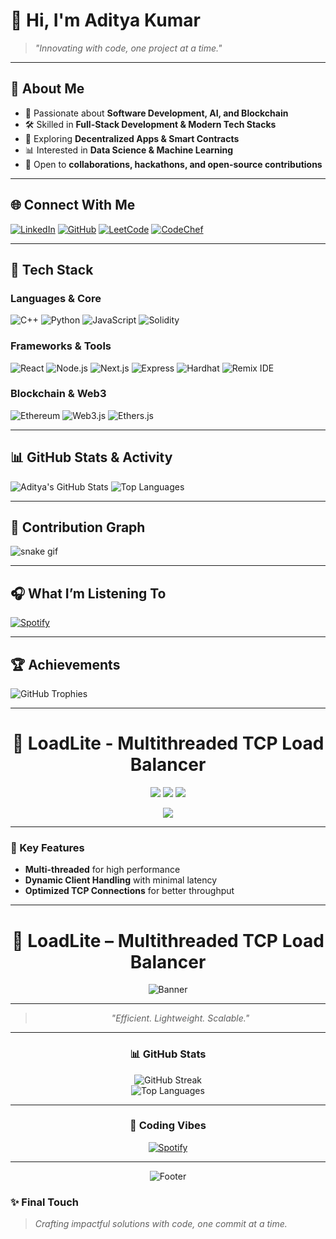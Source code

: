 # 👋 Hi, I'm Aditya Kumar  

> *"Innovating with code, one project at a time."*  

---

## 🌟 About Me
- 🌱 Passionate about **Software Development, AI, and Blockchain**  
- 🛠️ Skilled in **Full-Stack Development & Modern Tech Stacks**  
- 🔗 Exploring **Decentralized Apps & Smart Contracts**  
- 📊 Interested in **Data Science & Machine Learning**  
- 🤝 Open to **collaborations, hackathons, and open-source contributions**  

---

## 🌐 Connect With Me
[![LinkedIn](https://img.shields.io/badge/LinkedIn-0077B5?style=for-the-badge&logo=linkedin&logoColor=white)](https://linkedin.com/in/adicrzz)
[![GitHub](https://img.shields.io/badge/GitHub-000000?style=for-the-badge&logo=github&logoColor=white)](https://github.com/adityakumar027)
[![LeetCode](https://img.shields.io/badge/LeetCode-FFA116?style=for-the-badge&logo=leetcode&logoColor=white)](https://leetcode.com/u/aditya_x1x/)
[![CodeChef](https://img.shields.io/badge/CodeChef-5B4638?style=for-the-badge&logo=codechef&logoColor=white)](https://www.codechef.com/users/aditya_x1x)

---

## 🚀 Tech Stack
### Languages & Core
![C++](https://img.shields.io/badge/C++-00599C?style=for-the-badge&logo=c%2B%2B&logoColor=white)
![Python](https://img.shields.io/badge/Python-3776AB?style=for-the-badge&logo=python&logoColor=white)
![JavaScript](https://img.shields.io/badge/JavaScript-F7DF1E?style=for-the-badge&logo=javascript&logoColor=black)
![Solidity](https://img.shields.io/badge/Solidity-363636?style=for-the-badge&logo=solidity&logoColor=white)

### Frameworks & Tools
![React](https://img.shields.io/badge/React-61DAFB?style=for-the-badge&logo=react&logoColor=black)
![Node.js](https://img.shields.io/badge/Node.js-339933?style=for-the-badge&logo=node.js&logoColor=white)
![Next.js](https://img.shields.io/badge/Next.js-000000?style=for-the-badge&logo=next.js&logoColor=white)
![Express](https://img.shields.io/badge/Express-000000?style=for-the-badge&logo=express&logoColor=white)
![Hardhat](https://img.shields.io/badge/Hardhat-FCC624?style=for-the-badge&logo=ethereum&logoColor=black)
![Remix IDE](https://img.shields.io/badge/Remix-282C34?style=for-the-badge&logo=ethereum&logoColor=white)

### Blockchain & Web3
![Ethereum](https://img.shields.io/badge/Ethereum-3C3C3D?style=for-the-badge&logo=ethereum&logoColor=white)
![Web3.js](https://img.shields.io/badge/Web3.js-F16822?style=for-the-badge&logo=javascript&logoColor=white)
![Ethers.js](https://img.shields.io/badge/Ethers.js-1C1C1C?style=for-the-badge&logo=ethereum&logoColor=white)

---

## 📊 GitHub Stats & Activity
![Aditya's GitHub Stats](https://github-readme-stats.vercel.app/api?username=adityakumar027&show_icons=true&theme=radical)
![Top Languages](https://github-readme-stats.vercel.app/api/top-langs/?username=adityakumar027&layout=compact&theme=radical)

---

## 🐍 Contribution Graph
![snake gif](https://github.com/adityakumar027/adityakumar027/blob/output/github-contribution-grid-snake.svg)

---

## 🎧 What I’m Listening To
[![Spotify](https://novatorem-livid-five.vercel.app/api/spotify)](https://open.spotify.com/user/)

---

## 🏆 Achievements
![GitHub Trophies](https://github-profile-trophy.vercel.app/?username=adityakumar027&theme=radical&margin-w=15&margin-h=15)

---

<h1 align="center">🚀 LoadLite - Multithreaded TCP Load Balancer</h1>

<p align="center">
  <img src="https://img.shields.io/badge/C++-17-blue.svg?style=for-the-badge"/>
  <img src="https://img.shields.io/badge/License-MIT-green.svg?style=for-the-badge"/>
  <img src="https://img.shields.io/github/stars/username/LoadLite?style=for-the-badge"/>
</p>

<p align="center">
  <img src="https://github-readme-stats.vercel.app/api/pin/?username=username&repo=LoadLite&theme=radical&hide_border=true" />
</p>

---

### 🌟 Key Features
- **Multi-threaded** for high performance  
- **Dynamic Client Handling** with minimal latency  
- **Optimized TCP Connections** for better throughput  

---




<div align="center">

# 🚀 LoadLite – Multithreaded TCP Load Balancer  

![Banner](https://capsule-render.vercel.app/api?type=waving&color=gradient&height=120&section=header&text=LoadLite&fontSize=40&fontAlignY=35&animation=twinkling&fontColor=fff)

---

> *"Efficient. Lightweight. Scalable."*

---

### 📊 GitHub Stats
![GitHub Streak](https://streak-stats.demolab.com?user=YOUR_GITHUB_USERNAME&theme=radical&hide_border=true&border_radius=10)  
![Top Languages](https://github-readme-stats.vercel.app/api/top-langs/?username=YOUR_GITHUB_USERNAME&layout=compact&theme=radical&hide_border=true&border_radius=10)

---

### 🎵 Coding Vibes
[![Spotify](https://novatorem.vercel.app/api/spotify)](https://open.spotify.com/user/YOUR_SPOTIFY_ID)

---

![Footer](https://capsule-render.vercel.app/api?type=waving&color=gradient&height=100&section=footer)

</div>


### ✨ Final Touch
> _Crafting impactful solutions with code, one commit at a time._
